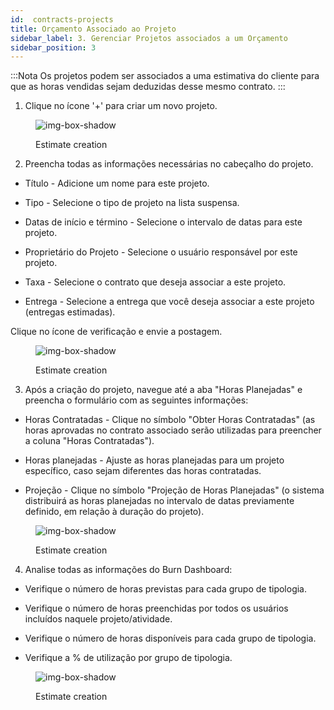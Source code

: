 ```yaml
---
id:  contracts-projects
title: Orçamento Associado ao Projeto
sidebar_label: 3. Gerenciar Projetos associados a um Orçamento
sidebar_position: 3
---
```


:::Nota
Os projetos podem ser associados a uma estimativa do cliente para que as horas vendidas sejam deduzidas desse mesmo contrato.
:::

1. Clique no ícone '+' para criar um novo projeto.

<figure>

![img-box-shadow](/img/university/contracts/university-contracts-projects-1.png)
<figcaption>Estimate creation</figcaption>
</figure>

2. Preencha todas as informações necessárias no cabeçalho do projeto.

- Título - Adicione um nome para este projeto.

- Tipo - Selecione o tipo de projeto na lista suspensa.

- Datas de início e término - Selecione o intervalo de datas para este projeto.

- Proprietário do Projeto - Selecione o usuário responsável por este projeto.

- Taxa - Selecione o contrato que deseja associar a este projeto.

- Entrega - Selecione a entrega que você deseja associar a este projeto (entregas estimadas).

Clique no ícone de verificação e envie a postagem.


<figure>

![img-box-shadow](/img/university/contracts/university-contracts-projects-2.png)
<figcaption>Estimate creation</figcaption>
</figure>


3. Após a criação do projeto, navegue até a aba "Horas Planejadas" e preencha o formulário com as seguintes informações:

- Horas Contratadas - Clique no símbolo "Obter Horas Contratadas" (as horas aprovadas no contrato associado serão utilizadas para preencher a coluna "Horas Contratadas").

- Horas planejadas - Ajuste as horas planejadas para um projeto específico, caso sejam diferentes das horas contratadas.

- Projeção - Clique no símbolo "Projeção de Horas Planejadas" (o sistema distribuirá as horas planejadas no intervalo de datas previamente definido, em relação à duração do projeto).



<figure>

![img-box-shadow](/img/university/contracts/university-contracts-projects-3.png)
<figcaption>Estimate creation</figcaption>
</figure>

4. Analise todas as informações do Burn Dashboard:

- Verifique o número de horas previstas para cada grupo de tipologia.

- Verifique o número de horas preenchidas por todos os usuários incluídos naquele projeto/atividade.

- Verifique o número de horas disponíveis para cada grupo de tipologia.

- Verifique a % de utilização por grupo de tipologia.


<figure>

![img-box-shadow](/img/university/contracts/university-contracts-projects-4.png)
<figcaption>Estimate creation</figcaption>
</figure>
